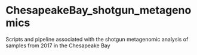 # ChesapeakeBay_shotgun_metagenomics
Scripts and pipeline associated with the shotgun metagenomic analysis of samples from 2017 in the Chesapeake Bay
